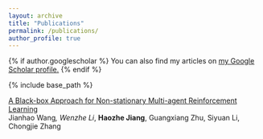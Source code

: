 ```yaml
---
layout: archive
title: "Publications"
permalink: /publications/
author_profile: true
---
```


{% if author.googlescholar %}
  You can also find my articles on <u><a href="{{author.googlescholar}}">my Google Scholar profile</a>.</u>
{% endif %}

{% include base_path %}

[A Black-box Approach for Non-stationary Multi-agent Reinforcement Learning](https://proceedings.neurips.cc/paper_files/paper/2021/file/f5e647292cc4e1064968ca62bebe7e47-Paper.pdf)  
Jianhao Wang<sup>*</sup>, Wenzhe Li<sup>*</sup>, **Haozhe Jiang**, Guangxiang Zhu, Siyuan Li, Chongjie Zhang
